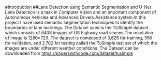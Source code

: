 #Introduction
##Lane Detection using Semantic Segmentation and U-Net 
Lane Detection is a task in Computer Vision and an important component of Autonomous Vehicles and Advanced Drivers Assistance system.In this project I have used semantic segmentation techniques to identify the boundaries of lane markings. The Dataset used is the TUSimple dataset which consists of 6408 images of US highway road scenes.The resolution of image is 1280×720. The dataset is composed of 3,626 for training, 358 for validation, and 2,782 for testing called the TuSimple test set of which the images are under different weather conditions.
The Dataset can be downloaded from https://paperswithcode.com/dataset/tusimple



